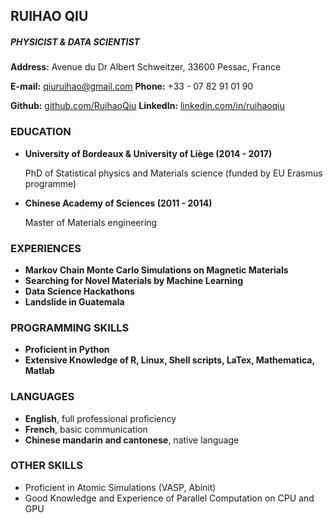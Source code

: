## RUIHAO QIU

##### PHYSICIST & DATA SCIENTIST

**Address:** Avenue du Dr Albert Schweitzer, 33600 Pessac, France

**E-mail:** qiuruihao@gmail.com    **Phone:** +33 - 07 82 91 01 90

**Github:** [github.com/RuihaoQiu](github.com/RuihaoQiu)  **LinkedIn:** [linkedin.com/in/ruihaoqiu](linkedin.com/in/ruihaoqiu)

### EDUCATION

- **University of Bordeaux & University of Liège (2014 - 2017)**

  PhD of Statistical physics and Materials science (funded by EU Erasmus programme)

- **Chinese Academy of Sciences (2011 - 2014)**

  Master of Materials engineering

### EXPERIENCES

- **Markov Chain Monte Carlo Simulations on Magnetic Materials**
- **Searching for Novel Materials by Machine Learning**
- **Data Science Hackathons**
- **Landslide in Guatemala**

### PROGRAMMING SKILLS

- **Proficient in Python**
- **Extensive Knowledge of R, Linux, Shell scripts, LaTex, Mathematica, Matlab**

### LANGUAGES

- **English**, full professional proficiency
- **French**, basic communication
- **Chinese mandarin and cantonese**, native language

### OTHER SKILLS

- Proficient in Atomic Simulations (VASP, Abinit)
- Good Knowledge and Experience of Parallel Computation on CPU and GPU
